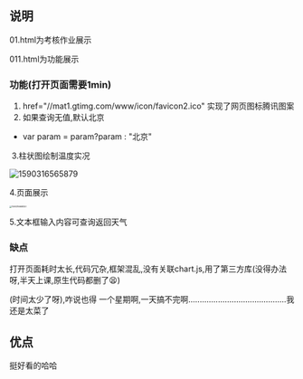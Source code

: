 ## 说明

01.html为考核作业展示

011.html为功能展示



### 功能(打开页面需要1min)

1. href="//mat1.gtimg.com/www/icon/favicon2.ico"
实现了网页图标腾讯图案
2. 如果查询无值,默认北京
+ var param = param?param : "北京"



​    3.柱状图绘制温度实况

![1590316565879](C:\Users\User\AppData\Roaming\Typora\typora-user-images\1590316565879.png)

4.页面展示

<img src="C:\Users\User\AppData\Roaming\Typora\typora-user-images\1590316668057.png" alt="1590316668057" style="zoom:25%;" />

5.文本框输入内容可查询返回天气

### 缺点

打开页面耗时太长,代码冗杂,框架混乱,没有关联chart.js,用了第三方库(没得办法呀,半天上课,原生代码都删了😫)

(时间太少了呀),咋说也得 一个星期啊,一天搞不完啊...........................................我还是太菜了

## 优点

挺好看的哈哈



